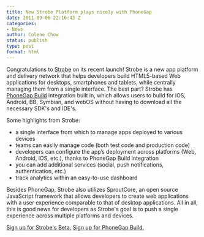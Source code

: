 ```yaml
---
title: New Strobe Platform plays nicely with PhoneGap
date: 2011-09-06 22:16:43 Z
categories:
- News
author: Colene Chow
status: publish
type: post
format: html
---
```


Congratulations to [Strobe](http://www.strobecorp.com/) on its recent launch! Strobe is a new app platform and delivery network that helps developers build HTML5-based Web applications for desktops, smartphones and tablets, while centrally managing them from a single interface. The best part? Strobe has [PhoneGap Build](https://build.phonegap.com/) integration built in, which allows users to build for iOS, Android, BB, Symbian, and webOS without having to download all the necessary SDK's and IDE's.

Some highlights from Strobe:

* a single interface from which to manage apps deployed to various devices
* teams can easily manage code (both test code and production code)
* developers can configure the app’s deployment across platforms (Web, Android, iOS, etc.), thanks to PhoneGap Build integration
* you can add additional services (social, push notifications, authentication, etc.)
* track analytics within an easy-to-use dashboard

Besides PhoneGap, Strobe also utilizes SproutCore, an open source JavaScript framework that allows developers to create web applications with a user experience comparable to that of desktop applications. All in all, this is good news for developers as Strobe's goal is to push a single experience across multiple platforms and devices.

[Sign up for Strobe's Beta.](http://www.strobecorp.com/products-platform/) [Sign up for PhoneGap Build.](https://build.phonegap.com/)
